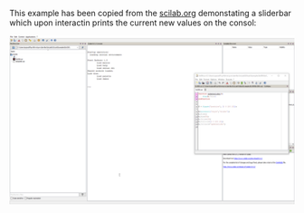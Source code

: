 This example has been copied from the [scilab.org](https://wiki.scilab.org/howto/guicontrol) demonstating a sliderbar which upon interactin prints the current new values on the consol:

<img src="Ex006_pic01.gif" alt="final" style="width:700px;"/>